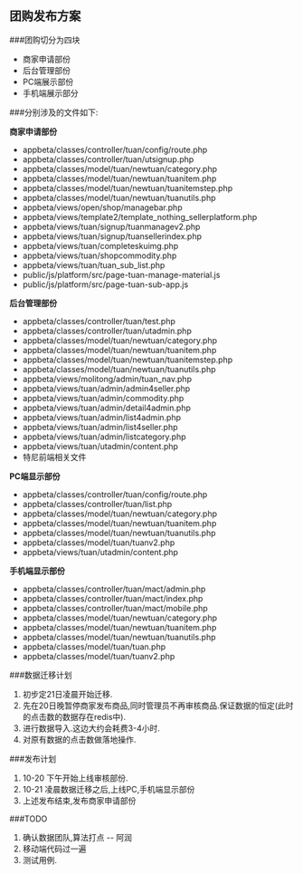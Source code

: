 团购发布方案
---

###团购切分为四块

+   商家申请部份
+   后台管理部份
+   PC端展示部份
+   手机端展示部分

###分别涉及的文件如下:

**商家申请部份**

+ appbeta/classes/controller/tuan/config/route.php
+ appbeta/classes/controller/tuan/utsignup.php
+ appbeta/classes/model/tuan/newtuan/category.php
+ appbeta/classes/model/tuan/newtuan/tuanitem.php
+ appbeta/classes/model/tuan/newtuan/tuanitemstep.php
+ appbeta/classes/model/tuan/newtuan/tuanutils.php
+ appbeta/views/open/shop/managebar.php
+ appbeta/views/template2/template_nothing_sellerplatform.php
+ appbeta/views/tuan/signup/tuanmanagev2.php
+ appbeta/views/tuan/signup/tuansellerindex.php
+ appbeta/views/tuan/completeskuimg.php
+ appbeta/views/tuan/shopcommodity.php
+ appbeta/views/tuan/tuan_sub_list.php
+ public/js/platform/src/page-tuan-manage-material.js
+ public/js/platform/src/page-tuan-sub-app.js

**后台管理部份**

+ appbeta/classes/controller/tuan/test.php
+ appbeta/classes/controller/tuan/utadmin.php
+ appbeta/classes/model/tuan/newtuan/category.php
+ appbeta/classes/model/tuan/newtuan/tuanitem.php
+ appbeta/classes/model/tuan/newtuan/tuanitemstep.php
+ appbeta/classes/model/tuan/newtuan/tuanutils.php
+ appbeta/views/molitong/admin/tuan_nav.php
+ appbeta/views/tuan/admin/admin4seller.php
+ appbeta/views/tuan/admin/commodity.php
+ appbeta/views/tuan/admin/detail4admin.php
+ appbeta/views/tuan/admin/list4admin.php
+ appbeta/views/tuan/admin/list4seller.php
+ appbeta/views/tuan/admin/listcategory.php
+ appbeta/views/tuan/utadmin/content.php
+ 特尼前端相关文件

**PC端显示部份**

+ appbeta/classes/controller/tuan/config/route.php
+ appbeta/classes/controller/tuan/list.php
+ appbeta/classes/model/tuan/newtuan/category.php
+ appbeta/classes/model/tuan/newtuan/tuanitem.php
+ appbeta/classes/model/tuan/newtuan/tuanutils.php
+ appbeta/classes/model/tuan/tuanv2.php
+ appbeta/views/tuan/utadmin/content.php

**手机端显示部份**

+ appbeta/classes/controller/tuan/mact/admin.php
+ appbeta/classes/controller/tuan/mact/index.php
+ appbeta/classes/controller/tuan/mact/mobile.php
+ appbeta/classes/model/tuan/newtuan/category.php
+ appbeta/classes/model/tuan/newtuan/tuanitem.php
+ appbeta/classes/model/tuan/newtuan/tuanutils.php
+ appbeta/classes/model/tuan/tuan.php
+ appbeta/classes/model/tuan/tuanv2.php

###数据迁移计划
1. 初步定21日凌晨开始迁移.
2. 先在20日晚暂停商家发布商品,同时管理员不再审核商品.保证数据的恒定(此时的点击数的数据存在redis中).
3. 进行数据导入.这边大约会耗费3-4小时.
4. 对原有数据的点击数做落地操作.

###发布计划

1. 10-20 下午开始上线审核部份.
2. 10-21 凌晨数据迁移之后,上线PC,手机端显示部份
3. 上述发布结束,发布商家申请部份

###TODO

1. 确认数据团队,算法打点 -- 阿润
2. 移动端代码过一遍
3. 测试用例.
